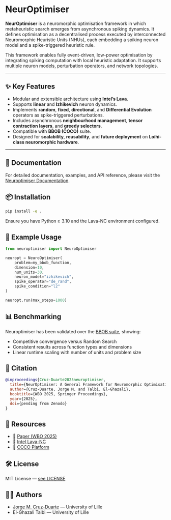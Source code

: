 # NeurOptimiser

**NeurOptimiser** is a neuromorphic optimisation framework in which metaheuristic search emerges from asynchronous spiking dynamics. It defines optimisation as a decentralised process executed by interconnected Neuromorphic Heuristic Units (NHUs), each embedding a spiking neuron model and a spike-triggered heuristic rule.

This framework enables fully event-driven, low-power optimisation by integrating spiking computation with local heuristic adaptation. It supports multiple neuron models, perturbation operators, and network topologies.

---

## ✨ Key Features

- Modular and extensible architecture using **Intel’s Lava**.
- Supports **linear** and **Izhikevich** neuron dynamics.
- Implements **random**, **fixed**, **directional**, and **Differential Evolution** operators as spike-triggered perturbations.
- Includes asynchronous **neighbourhood management**, **tensor contraction layers**, and **greedy selectors**.
- Compatible with **BBOB (COCO)** suite.
- Designed for **scalability**, **reusability**, and **future deployment** on **Loihi-class neuromorphic hardware**.

---

## 📖 Documentation
For detailed documentation, examples, and API reference, please visit the [Neuroptimiser Documentation](https://jcrvz.github.io/neuroptimiser/).

## 📦 Installation

```bash
pip install -e .
```
Ensure you have Python ≥ 3.10 and the Lava-NC environment configured.

## 🚀 Example Usage
```python
from neuroptimiser import NeuroOptimiser

neuropt = NeuroOptimiser(
    problem=my_bbob_function,
    dimension=10,
    num_units=30,
    neuron_model="izhikevich",
    spike_operator="de_rand",
    spike_condition="l2"
)

neuropt.run(max_steps=1000)
```

## 📊 Benchmarking
Neuroptimiser has been validated over the [BBOB suite](https://github.com/numbbo/coco), showing:
* Competitive convergence versus Random Search
* Consistent results across function types and dimensions
* Linear runtime scaling with number of units and problem size

## 🔬 Citation
```bibtex
@inproceedings{Cruz-Duarte2025neuroptimiser,
  title={NeurOptimiser: A General Framework for Neuromorphic Optimisation},
  author={Cruz-Duarte, Jorge M. and Talbi, El-Ghazali},
  booktitle={WBO 2025, Springer Proceedings},
  year={2025},
  doi={pending from Zenodo}
}
```

## 🔗 Resources
* 📘 [Paper (WBO 2025)](https://github.com/jcrvz/neuroptimiser)
* 🧠 [Intel Lava-NC](https://github.com/lava-nc/lava)
* 🧪 [COCO Platform](https://github.com/numbbo/coco)

## 🛠️ License
MIT License — [see LICENSE](LICENSE)

## 🧑‍💻 Authors
* [Jorge M. Cruz-Duarte](https://github.com/jcrvz) — University of Lille
* El-Ghazali Talbi — University of Lille